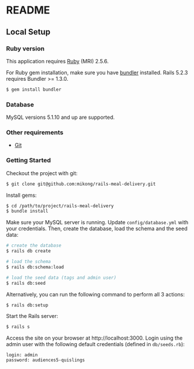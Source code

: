 # README

## Local Setup

### Ruby version

This application requires [Ruby][ruby] (MRI) 2.5.6.

For Ruby gem installation, make sure you have [bundler][bundler] installed.
Rails 5.2.3 requires Bundler >= 1.3.0.

```bash
$ gem install bundler
```

### Database

MySQL versions 5.1.10 and up are supported.

### Other requirements

* [Git][git]

### Getting Started

Checkout the project with git:

```bash
$ git clone git@github.com:mikong/rails-meal-delivery.git
```

Install gems:

```bash
$ cd /path/to/project/rails-meal-delivery
$ bundle install
```

Make sure your MySQL server is running. Update `config/database.yml` with your
credentials. Then, create the database, load the schema and the seed data:

```bash
# create the database
$ rails db create

# load the schema
$ rails db:schema:load

# load the seed data (tags and admin user)
$ rails db:seed
```

Alternatively, you can run the following command to perform all 3 actions:

```bash
$ rails db:setup
```

Start the Rails server:

```bash
$ rails s
```

Access the site on your browser at http://localhost:3000. Login using the
admin user with the following default credentials (defined in `db/seeds.rb`):

```
login: admin
password: audiences5-quislings
```

[ruby]: https://www.ruby-lang.org/en/documentation/installation/
[bundler]: http://bundler.io
[git]: https://git-scm.com/
